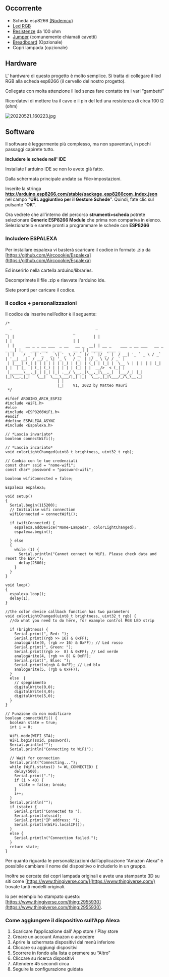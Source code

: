 

## Occorrente

- Scheda esp8266 [(Nodemcu)](https://www.amazon.it/AZDelivery-NodeMCU-esp8266-esp-12e-gratuito/dp/B074Q2WM1Y/ref=mp_s_a_1_3?crid=213I44HMX08RE&keywords=nodemcu&qid=1653126222&sprefix=nodemc%2Caps%2C200&sr=8-3)
- [Led RGB](https://www.amazon.it/Youmile-emissione-Tri-Color-glassate-potrebbero/dp/B0897LDR9N/ref=mp_s_a_1_2_sspa?crid=1U8U674GT3L7O&keywords=led%2Brgb%2Barduino&qid=1653126291&sprefix=lled%2Brgb%2B%2Caps%2C218&sr=8-2-spons&psc=1&spLa=ZW5jcnlwdGVkUXVhbGlmaWVyPUExU04ySVdLNTJNVVFMJmVuY3J5cHRlZElkPUEwMDExMjkzMjJPQTBLMzJWWTRBVSZlbmNyeXB0ZWRBZElkPUEwNjk2MjUxMktKTVJRRlVQVks4OSZ3aWRnZXROYW1lPXNwX3Bob25lX3NlYXJjaF9hdGYmYWN0aW9uPWNsaWNrUmVkaXJlY3QmZG9Ob3RMb2dDbGljaz10cnVl&th=1)
- [Resistenze](https://www.amazon.it/AZDelivery-Resistenze-Resistori-Arduino-gratuito/dp/B07Q87JZ9G/ref=mp_s_a_1_8?crid=3B4FJC0DCCJTT&keywords=resistenze+arduino&qid=1653126158&sprefix=resistenze+ard%2Caps%2C229&sr=8-8) da 100 ohm
- [Jumper](https://www.amazon.it/dp/B08HQ7K6M7/ref=) (comunemente chiamati cavetti)
- [Breadboard](https://www.amazon.it/Elegoo-Mini-Breadboard-Punti-Arduino/dp/B06XRJPVZV/ref=mp_s_a_1_3?crid=2IB040IMB635J&keywords=mini+breadboard+elegoo&qid=1653126044&sprefix=mini+breadboard+elegoo%2Caps%2C258&sr=8-3#) (Opzionale)
- Copri lampada (opzionale)

## Hardware

L' hardware di questo progetto è molto semplice. Si tratta di collegare il led RGB alla scheda esp8266 (il cervello del nostro progetto).

Collegate con molta attenzione il led senza fare contatto tra i vari “gambetti”

Ricordatevi di mettere tra il cavo e il pin del led una resistenza di circa 100 Ω (ohm)

![20220521_160223.jpg](Lampada%20Alexa%20d358d7fc1526403898c99c1b9f992a99/20220521_160223.jpg)

## Software

Il software è leggermente più complesso, ma non spaventavi, in pochi passaggi capirete tutto.

**Includere le schede nell' IDE**

Installate l'arduino IDE se non lo avete già fatto.

Dalla schermata principale andate su File>impostazioni.

Inserite la stringa **http://arduino.esp8266.com/stable/package_esp8266com_index.json** nel campo "**URL aggiuntivo per il Gestore Schede**". Quindi, fate clic sul pulsante "**OK**".

Ora vedrete che all'interno del percorso **strumenti>scheda** potrete selezionare **Generic ESP8266 Module** che prima non compariva in elenco. Selezionatelo e sarete pronti a programmare le schede con **ESP8266**

### Includere ESPALEXA

Per installare espalexa vi basterà scaricare il codice in formato .zip da [https://github.com/Aircoookie/Espalexa](https://github.com/Aircoookie/Espalexa)

Ed inserirlo nella cartella arduino/libraries.

Decomprimete il file .zip e riavvate l'arduino ide.

Siete pronti per caricare il codice. 

### Il codice + personalizzazioni

Il codice da inserire nell’editor è il seguente:

```arduino
/*   
  _                                     _                                   _                             _                
 | |                                   | |                                 | |                           | |               
 | |     __ _ _ __ ___  _ __   __ _  __| | __ _    ___ _ __ ___   __ _ _ __| |_    ___ ___  _ __     __ _| | _____  ____ _ 
 | |    / _` | '_ ` _ \| '_ \ / _` |/ _` |/ _` |  / __| '_ ` _ \ / _` | '__| __|  / __/ _ \| '_ \   / _` | |/ _ \ \/ / _` |
 | |___| (_| | | | | | | |_) | (_| | (_| | (_| |  \__ \ | | | | | (_| | |  | |_  | (_| (_) | | | | | (_| | |  __/>  < (_| |
 |______\__,_|_| |_| |_| .__/ \__,_|\__,_|\__,_|  |___/_| |_| |_|\__,_|_|   \__|  \___\___/|_| |_|  \__,_|_|\___/_/\_\__,_|
                       | |                                                                                                 
                       |_|    V1, 2022 by Matteo Mauri                                                                                           
 */

#ifdef ARDUINO_ARCH_ESP32
#include <WiFi.h>
#else
#include <ESP8266WiFi.h>
#endif
#define ESPALEXA_ASYNC
#include <Espalexa.h>

// *Lascia invariato*
boolean connectWifi();

// *Lascia incariato*
void colorLightChanged(uint8_t brightness, uint32_t rgb);

// Cambia con le tue credenziali
const char* ssid = "nome-wifi";
const char* password = "password-wifi";

boolean wifiConnected = false;

Espalexa espalexa;

void setup()
{
  Serial.begin(115200);
  // Initialise wifi connection
  wifiConnected = connectWifi();

  if (wifiConnected) {
    espalexa.addDevice("Nome-Lampada", colorLightChanged);
    espalexa.begin();

  } else
  {
    while (1) {
      Serial.println("Cannot connect to WiFi. Please check data and reset the ESP.");
      delay(2500);
    }
  }
}

void loop()
{
  espalexa.loop();
  delay(1);
}

//the color device callback function has two parameters
void colorLightChanged(uint8_t brightness, uint32_t rgb) {
  //do what you need to do here, for example control RGB LED strip

  if (brightness) {
    Serial.print(", Red: ");
    Serial.print((rgb >> 16) & 0xFF); 
    analogWrite(0, (rgb >> 16) & 0xFF); // Led rosso
    Serial.print(", Green: ");
    Serial.print((rgb >>  8) & 0xFF); // Led verde
    analogWrite(4, (rgb >> 8) & 0xFF);
    Serial.print(", Blue: ");
    Serial.println(rgb & 0xFF); // Led blu
    analogWrite(5, (rgb & 0xFF));
  }
  else  {
    // spegnimento
    digitalWrite(0,0);
    digitalWrite(4,0);
    digitalWrite(5,0);
  }
}

// Funzione da non modificare
boolean connectWifi() {
  boolean state = true;
  int i = 0;

  WiFi.mode(WIFI_STA);
  WiFi.begin(ssid, password);
  Serial.println("");
  Serial.println("Connecting to WiFi");

  // Wait for connection
  Serial.print("Connecting...");
  while (WiFi.status() != WL_CONNECTED) {
    delay(500);
    Serial.print(".");
    if (i > 40) {
      state = false; break;
    }
    i++;
  }
  Serial.println("");
  if (state) {
    Serial.print("Connected to ");
    Serial.println(ssid);
    Serial.print("IP address: ");
    Serial.println(WiFi.localIP());
  }
  else {
    Serial.println("Connection failed.");
  }
  return state;
}
```

Per quanto riguarda le personalizzazioni dall’applicazione “Amazon Alexa” è possibile cambiare il nome del dispositivo o includerlo in un gruppo.

Inoltre se cercate dei copri lampada originali e avete una stampante 3D su siti come [https://www.thingiverse.com/](https://www.thingiverse.com/) trovate tanti modelli originali.

Io per esempio ho stampato questo: [https://www.thingiverse.com/thing:2955930](https://www.thingiverse.com/thing:2955930).

### Come aggiungere il dispositivo sull’App Alexa

1. Scaricare l’applicazione dall’ App store / Play store
2. Creare un account Amazon o accedere
3. Aprire la schermata dispositivi dal menù inferiore
4. Cliccare su aggiungi dispositivi
5. Scorrere in fondo alla lista e premere su “Altro”
6. Cliccare su ricerca dispositivi
7. Attendere 45 secondi circa
8. Seguire la configurazione guidata
